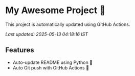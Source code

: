 # My Awesome Project 🚀

This project is automatically updated using GitHub Actions.

_Last updated: 2025-05-13 04:18:16 IST_

## Features
- Auto-update README using Python 🐍
- Auto Git push with GitHub Actions 🤖
